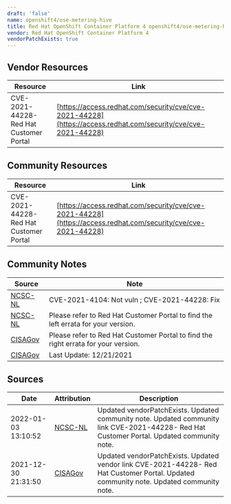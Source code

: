 ```yaml
---
draft: 'false'
name: openshift4/ose-metering-hive
title: Red Hat OpenShift Container Platform 4 openshift4/ose-metering-hive
vendor: Red Hat OpenShift Container Platform 4
vendorPatchExists: true
---
```


## Vendor Resources
| Resource | Link |
| --- | --- |
| CVE-2021-44228- Red Hat Customer Portal | [https://access.redhat.com/security/cve/cve-2021-44228](https://access.redhat.com/security/cve/cve-2021-44228) |

## Community Resources
| Resource | Link |
| --- | --- |
| CVE-2021-44228- Red Hat Customer Portal | [https://access.redhat.com/security/cve/cve-2021-44228](https://access.redhat.com/security/cve/cve-2021-44228) |

## Community Notes
| Source | Note |
| --- | --- |
| [NCSC-NL](https://github.com/NCSC-NL/log4shell/blob/main/software/README.md) | CVE-2021-4104: Not vuln ; CVE-2021-44228: Fix </ul> |
| [NCSC-NL](https://github.com/NCSC-NL/log4shell/blob/main/software/README.md) | Please refer to Red Hat Customer Portal to find the left errata for your version. |
| [CISAGov](https://raw.githubusercontent.com/cisagov/log4j-affected-db/develop/README.md) | Please refer to Red Hat Customer Portal to find the right errata for your version. |
| [CISAGov](https://raw.githubusercontent.com/cisagov/log4j-affected-db/develop/README.md) | Last Update: 12/21/2021 |

## Sources
| Date | Attribution | Description |
| --- | --- | --- |
| 2022-01-03 13:10:52 | [NCSC-NL](https://github.com/NCSC-NL/log4shell/blob/main/software/README.md) | Updated vendorPatchExists. Updated community note. Updated community link CVE-2021-44228- Red Hat Customer Portal. Updated community note.  |
| 2021-12-30 21:31:50 | [CISAGov](https://raw.githubusercontent.com/cisagov/log4j-affected-db/develop/README.md) | Updated vendorPatchExists. Updated vendor link CVE-2021-44228- Red Hat Customer Portal. Updated community note. Updated community note.  |
